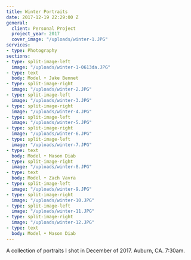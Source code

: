 ```yaml
---
title: Winter Portraits
date: 2017-12-19 22:29:00 Z
general:
  client: Personal Project
  project_year: 2017
  cover_image: "/uploads/winter-1.JPG"
services:
- type: Photography
sections:
- type: split-image-left
  image: "/uploads/winter-1-0613da.JPG"
- type: text
  body: Model • Jake Bennet
- type: split-image-right
  image: "/uploads/winter-2.JPG"
- type: split-image-left
  image: "/uploads/winter-3.JPG"
- type: split-image-right
  image: "/uploads/winter-4.JPG"
- type: split-image-left
  image: "/uploads/winter-5.JPG"
- type: split-image-right
  image: "/uploads/winter-6.JPG"
- type: split-image-left
  image: "/uploads/winter-7.JPG"
- type: text
  body: Model • Mason Diab
- type: split-image-right
  image: "/uploads/winter-8.JPG"
- type: text
  body: Model • Zach Vavra
- type: split-image-left
  image: "/uploads/winter-9.JPG"
- type: split-image-right
  image: "/uploads/winter-10.JPG"
- type: split-image-left
  image: "/uploads/winter-11.JPG"
- type: split-image-right
  image: "/uploads/winter-12.JPG"
- type: text
  body: Model • Mason Diab
---
```


A collection of portraits I shot in December of 2017. Auburn, CA. 7:30am.